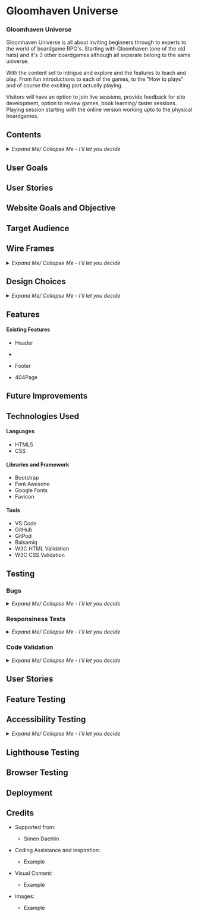 # Gloomhaven Universe

### **Gloomhaven Universe** <!--Add website link in here-->

<!--Write a paragraph ot 2 About the website, it's function and goals-->

Gloomhaven Universe is all about inviting beginners through to experts to the world of boardgame RPG's. Starting with Gloomhaven (one of the old hats) and it's 3 other boardgames although all seperate belong to the same universe.

With the content set to intrigue and explore and the features to teach and play. From fun introductions to each of the games, to the "How to plays" and of course the exciting part actually playing.

Visitors will have an option to join live sessions, provide feedback for site development, option to review games, book learning/ taster sessions. Playing session starting with the online version working upto to the physical boardgames. 

<!--Insert img with the different platforms and how the screen is displayed-->

## **Contents** 
<!--Change contents to relevance this is just initial layout and add links to relevant section, use into collapse & expand lists for ease of navigation-->
<details>
    <summary><i>Expand Me/ Collapse Me - I'll let you decide</i></summary>

+ User Goals
+ User Stories
+ Website Goals & Objectives
+ Target Audience
+ Wireframes
    + Mobile Wireframes
    + Tablet Wireframes
    + Laptop Wireframes
    + Desktop Wireframes
+ Design Choices
    + Typography
    + Color Scheme
    + Images
    + Responsiveness
+ Features - <!--Review and complete this section when wireframes completed-->
    + Existing Features
        + Header
        + Footer
        + 404 HTML Error Page
        + 404 Under Construction
    + Future Improvements
+ Technologies Used
    + Languages
    + Libraries & Framework
    + Tools
+ Testing
    + Bugs Fixed
    + Responsiveness Tests
    + Code Validation
        + HTML
        + CSS
    + User story testing
    + Feature Testing
    + Accessibility Testing
    + Lighthouse Testing
    + Browser Testing
+ Deployment
    + To deploy the project
    + To fork the project
    + To clone the project
+ Credits

<!--Add link to back to top of contents-->

</details>

## User Goals <!--Add what I believe the user ogoals are-->

## User Stories <!--Make up user goals for website may if i struggle use co-pilot-->

## Website Goals and Objective <!--Whats my aim for this website-->

## Target Audience <!--Who or what audience is the website aimed at-->

## Wire Frames <!--Add what tool was used explain best practices-->

<details> 
<summary><i>Expand Me/ Collapse Me - I'll let you decide</i></summary>


#### **Mobile Wireframes** <!--Create link to wireframe or copy and paste wireframe-->

#### **Tablet Wireframes** <!--Create link to wireframe or copy and paste wireframe-->

#### **Laptop Wireframes** <!--Create link to wireframe or copy and paste wireframe-->

#### **Desktop Wireframes** <!--Create link to wireframe or copy and paste wireframe-->

</details>

## Design Choices

<details> 
<summary><i>Expand Me/ Collapse Me - I'll let you decide</i></summary>

#### **Typography**

<details> 
<summary><i>Expand Me/ Collapse Me - I'll let you decide</i></summary>
</details>

#### **Color Scheme** <!--Use a contrast site as well and mention this-->

<!--CSS Name - Color in css thats pre-determined-->
<!--Comment - Where is this predetermined color for-->

<details> 
<summary><i>Expand Me/ Collapse Me - I'll let you decide</i></summary>

| CSS Name | HEX | RGB | Comment |
|----------|:---:|:---:|---------|
|Example 1 | Ex1 | Ex 1| Example 1 | 

</details>

#### **Images** <!--Insert any tools used to generate images and add which programme we used to render-->

<details> 
<summary><i>Expand Me/ Collapse Me - I'll let you decide</i></summary>

</details>

#### **Responsiveness**

<details> 
<summary><i>Expand Me/ Collapse Me - I'll let you decide</i></summary>

</details>

</details> <!--Insert before this details to include in Design choices-->

<!--Add back to top link for design choices-->

## Features <!--Add features as we go on with coding written-->

#### **Existing Features** <!--Add features as we go on with coding evidenced-->

+ Header

+ <!--Add additional when balsamiq design is done-->

+ Footer

+ 404Page

<!--Add back to top link for design choices-->

## **Future Improvements** <!--Add targets once website complete-->

## **Technologies Used** 

#### **Languages**
+ HTML5 <!--Link to description-->
+ CSS <!--Link to description-->

#### **Libraries and Framework** <!--List below is genric add/ remove where necessary-->

+ Bootstrap
+ Font Awesone
+ Google Fonts
+ Favicon

#### **Tools** <!--List below is genric add/ remove where necessary-->

+ VS Code
+ GitHub
+ GitPod
+ Balsamiq
+ W3C HTML Validation
+ W3C CSS Validation

## **Testing** <!--Brief description of how, whagt & why was tested-->


### **Bugs** <!--Any bugs found status and if fixed in a table array-->

<details> 
<summary><i>Expand Me/ Collapse Me - I'll let you decide</i></summary>

| Bug Found | Progress | Description of Bug | If resolved how |
|-----------|----------|--------------------|-----------------|
|Example 1  | Ex1      | Ex 1               | Example 1       | 

</details>

### **Responsiness Tests**

<details> 
<summary><i>Expand Me/ Collapse Me - I'll let you decide</i></summary>

<!--Couple of paragraphs on what test where ran how, where, why. Also table array for checklist-->

| Screen Size Class | Screen Device | Navigation | Element Alignments | Content Placement | Functionality | Bugs (if any explain how fixed) |
|-------------------|---------------|------------|--------------------|-------------------|--------------|----------------------------------|
|Example1           | Ex1           | Ex 1       | Example1           |Example1           | Example1      | Example1                         |

</details>

### **Code Validation**

<details> 
<summary><i>Expand Me/ Collapse Me - I'll let you decide</i></summary>

#### HTML:
<!--Brief description of validators used, what was tested i.e. page amount, how many errors. Also Pic example-->

#### CSS:

<!--Brief description of validators used, what was tested i.e. page amount, how many errors. Also Pic example-->

</details>

## **User Stories** <!--If possible downlod project board from Github if not link to github projects and then additional link as evidence to user story-->

## **Feature Testing** <!--How, what, why & result description - potentially creat checklist in excel or table here of features and testing results-->

## **Accessibility Testing** 

<details> 
<summary><i>Expand Me/ Collapse Me - I'll let you decide</i></summary>

### **Wave Tool** <!--Use wave tool to test and how, what, where, why & result if errors-->

### **Color Contrast** <!--Use Color contrast accessibility tester. How, what, where, why & result if errors-->

</details>

## **Lighthouse Testing** <!--How, what, why & result description - potentially download errors page convert to excel list How, what, where, why & result if errors-->

## **Browser Testing** <!--Search top browsers and test website on all, give descriptions and examples-->

## **Deployment** <!--Describe how you deployed (if relevant also forked & cloned) through GitHub-->

## **Credits** 

+ Supported from:
    + Simen Daehlin

+ Coding Assistance and inspiration:
    + Example

+ Visual Content:
    + Example

+ Images: 
    + Example
